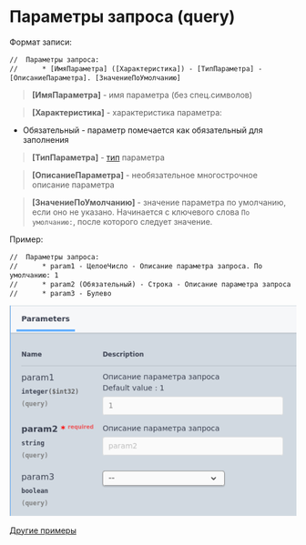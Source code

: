 # Параметры запроса (query)

Формат записи:
```bsl
//  Параметры запроса:
//      * [ИмяПараметра] ([Характеристика]) - [ТипПараметра] - [ОписаниеПараметра]. [ЗначениеПоУмолчанию]
```
> **[ИмяПараметра]** - имя параметра (без спец.символов)

> **[Характеристика]** - характеристика параметра:

- Обязательный - параметр помечается как обязательный для заполнения

> **[ТипПараметра]** - [тип](../Типы/README.md) параметра

> **[ОписаниеПараметра]** - необязательное многострочное описание параметра

> **[ЗначениеПоУмолчанию]** - значение параметра по умолчанию, если оно не указано. Начинается с ключевого слова `По умолчанию:`, после которого следует значение.

Пример:
```bsl
//	Параметры запроса:
//		* param1 - ЦелоеЧисло - Описание параметра запроса. По умолчанию: 1
//		* param2 (Обязательный) - Строка - Описание параметра запроса
//		* param3 - Булево
```

![query_params](./images/query_params.png)

[Другие примеры](../../examples/EDT/src/HTTPServices/RequestParams/Module.bsl)
